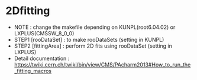 # 2Dfitting
- NOTE : change the makefile depending on KUNPL(root6.04.02) or LXPLUS(CMSSW_8_0_0)
- STEP1 [rooDataSet] : to make rooDataSets  (setting in KUNPL)
- STEP2 [fittingArea] : perform 2D fits using rooDataSet  (setting in LXPLUS)
- Detail documentation : https://twiki.cern.ch/twiki/bin/view/CMS/PAcharm2013#How_to_run_the_fitting_macros

